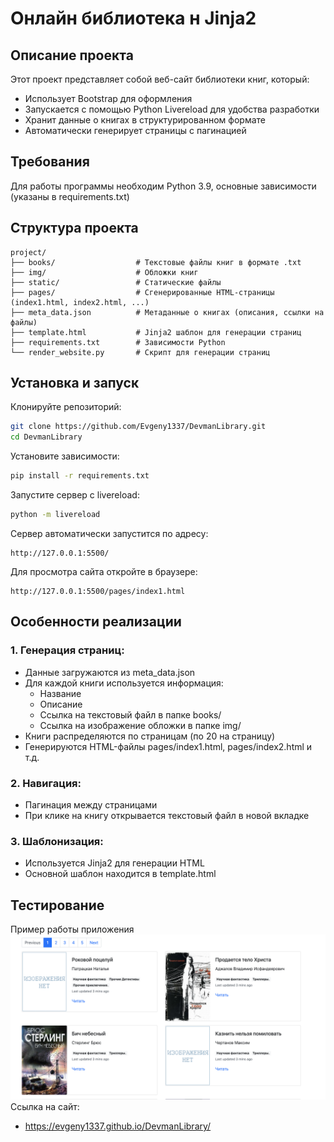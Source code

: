 # Онлайн библиотека н Jinja2
## Описание проекта
Этот проект представляет собой веб-сайт библиотеки книг, который:
* Использует Bootstrap для оформления
* Запускается с помощью Python Livereload для удобства разработки
* Хранит данные о книгах в структурированном формате
* Автоматически генерирует страницы с пагинацией

## Требования
Для работы программы необходим Python 3.9, основные зависимости (указаны в requirements.txt)

## Структура проекта
```text
project/
├── books/                  # Текстовые файлы книг в формате .txt
├── img/                    # Обложки книг
├── static/                 # Статические файлы
├── pages/                  # Сгенерированные HTML-страницы (index1.html, index2.html, ...)
├── meta_data.json          # Метаданные о книгах (описания, ссылки на файлы)
├── template.html           # Jinja2 шаблон для генерации страниц
├── requirements.txt        # Зависимости Python
└── render_website.py       # Скрипт для генерации страниц 
```
## Установка и запуск
Клонируйте репозиторий:

```bash
git clone https://github.com/Evgeny1337/DevmanLibrary.git
cd DevmanLibrary
```
Установите зависимости:

```bash
pip install -r requirements.txt
```
Запустите сервер с livereload:

```bash
python -m livereload
```

Сервер автоматически запустится по адресу:
```text
http://127.0.0.1:5500/
```

Для просмотра сайта откройте в браузере:
```text
http://127.0.0.1:5500/pages/index1.html
```

## Особенности реализации
### 1. Генерация страниц:
* Данные загружаются из meta_data.json
* Для каждой книги используется информация:
    * Название
    * Описание
    * Ссылка на текстовый файл в папке books/
    * Ссылка на изображение обложки в папке img/
* Книги распределяются по страницам (по 20 на страницу)
* Генерируются HTML-файлы pages/index1.html, pages/index2.html и т.д.

### 2. Навигация:
* Пагинация между страницами
* При клике на книгу открывается текстовый файл в новой вкладке

### 3. Шаблонизация:
* Используется Jinja2 для генерации HTML
* Основной шаблон находится в template.html

## Тестирование
Пример работы приложения
![Снимок экрана 2025-07-29 в 15.49.28.png](%D0%A1%D0%BD%D0%B8%D0%BC%D0%BE%D0%BA%20%D1%8D%D0%BA%D1%80%D0%B0%D0%BD%D0%B0%202025-07-29%20%D0%B2%2015.49.28.png)
Ссылка на сайт:
* https://evgeny1337.github.io/DevmanLibrary/


